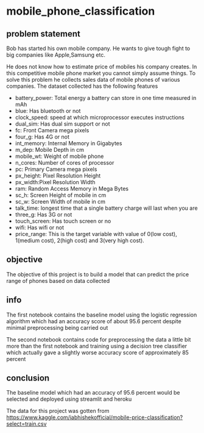 # mobile_phone_classification

## problem statement
Bob has started his own mobile company. He wants to give tough fight to big companies like Apple,Samsung etc.

He does not know how to estimate price of mobiles his company creates. In this competitive mobile phone market you cannot simply assume things. To solve this problem he collects sales data of mobile phones of various companies. The dataset collected has the following features

- battery_power: Total energy a battery can store in one time measured in mAh
- blue: Has bluetooth or not
- clock_speed: speed at which microprocessor executes instructions
- dual_sim: Has dual sim support or not
- fc: Front Camera mega pixels
- four_g: Has 4G or not
- int_memory: Internal Memory in Gigabytes
- m_dep: Mobile Depth in cm
- mobile_wt: Weight of mobile phone
- n_cores: Number of cores of processor
- pc: Primary Camera mega pixels
- px_height: Pixel Resolution Height
- px_width:Pixel Resolution Width
- ram: Random Access Memory in Mega Bytes
- sc_h: Screen Height of mobile in cm
- sc_w: Screen Width of mobile in cm
- talk_time: longest time that a single battery charge will last when you are
- three_g: Has 3G or not
- touch_screen: Has touch screen or no
- wifi: Has wifi or not
- price_range: This is the target variable with value of 0(low cost), 1(medium cost), 2(high cost) and 3(very high cost).

## objective
The objective of this project is to build a model that can predict the price range of phones based on data collected

## info
The first notebook contains the baseline model using the logistic regression algorithm which had an accuracy score of about 95.6 percent despite minimal preprocessing being carried out

The second notebook contains code for preprocessing the data a little bit more than the first notebook and training using a decision tree classifier which actually gave a slightly worse accuracy score of approximately 85 percent 

## conclusion
The baseline model which had an accuracy of 95.6 percent would be selected and deployed using streamlit and heroku  

The data for this project was gotten from https://www.kaggle.com/iabhishekofficial/mobile-price-classification?select=train.csv
